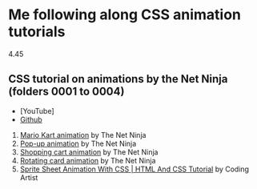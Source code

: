 # Me following along CSS animation tutorials

4.45

## CSS tutorial on animations by the Net Ninja (folders 0001 to 0004)

- [YouTube]
- [Github](https://github.com/iamshaunjp/css-animations-playlist)

1. [Mario Kart animation](https://www.youtube.com/watch?v=PjR97QzOrJM&list=PL4cUxeGkcC9iGYgmEd2dm3zAKzyCGDtM5&index=1) by The Net Ninja
1. [Pop-up animation](https://www.youtube.com/watch?v=PjR97QzOrJM&list=PL4cUxeGkcC9iGYgmEd2dm3zAKzyCGDtM5&index=1) by The Net Ninja
1. [Shopping cart animation](https://www.youtube.com/watch?v=PjR97QzOrJM&list=PL4cUxeGkcC9iGYgmEd2dm3zAKzyCGDtM5&index=1) by The Net Ninja
1. [Rotating card animation](https://www.youtube.com/watch?v=PjR97QzOrJM&list=PL4cUxeGkcC9iGYgmEd2dm3zAKzyCGDtM5&index=1) by The Net Ninja
1. [Sprite Sheet Animation With CSS | HTML And CSS Tutorial](https://www.youtube.com/watch?v=d6yvhI83hFk) by Coding Artist




